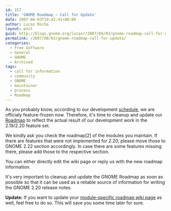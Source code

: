 ```yaml
---
id: 157
title: 'GNOME Roadmap — Call for Update'
date: 2007-08-03T19:42:41+00:00
author: Lucas Rocha
layout: post
guid: http://blogs.gnome.org/lucasr/2007/08/03/gnome-roadmap-call-for-update/
permalink: /2007/08/03/gnome-roadmap-call-for-update/
categories:
  - Free Software
  - General
  - GNOME
  - Archived
tags:
  - call for information
  - community
  - GNOME
  - maintainer
  - process
  - Roadmap
---
```

As you probably know, according to our development
[schedule](http://live.gnome.org/TwoPointNineteen), we are officialy
feature-frozen now. Therefore, it's time to cleanup and update our
[Roadmap](http://live.gnome.org/RoadMap) to reflect the actual result of our
development work in the 2.19/2.20 feature set.

We kindly ask you check the roadmap[2] of the modules you maintain. If there
are features that were not implemented for 2.20, please move those to GNOME
2.22 section accordingly. In case there are some features missing there, please
add those to the respective section.

You can either directly edit the wiki page or reply us with the new roadmap
information.

It's very important to cleanup and update the GNOME Roadmap as soon as possible
so that it can be used as a reliable source of information for writing the
GNOME 2.20 release notes.

**Update:** If you want to update your [module-specific roadmap wiki
page](http://live.gnome.org/RoadMap/Modules) as well, feel free to do so. This
will save you some time later for sure.
